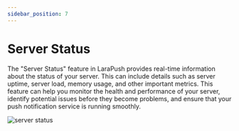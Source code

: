 ```yaml
---
sidebar_position: 7
---
```


# Server Status

The "Server Status" feature in LaraPush provides real-time information about the status of your server. This can include details such as server uptime, server load, memory usage, and other important metrics. This feature can help you monitor the health and performance of your server, identify potential issues before they become problems, and ensure that your push notification service is running smoothly.

![server status](/img/server-status.png)